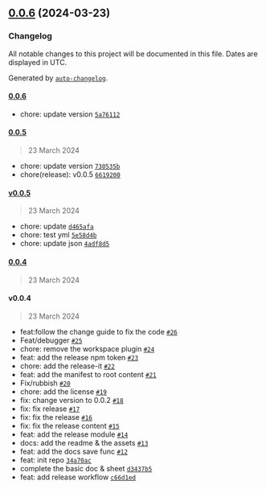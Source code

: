 

## [0.0.6](https://github.com/FDU-Family/obsidian-univer-release/compare/0.0.5...0.0.6) (2024-03-23)

### Changelog

All notable changes to this project will be documented in this file. Dates are displayed in UTC.

Generated by [`auto-changelog`](https://github.com/CookPete/auto-changelog).

#### [0.0.6](https://github.com/FDU-Family/obsidian-univer-release/compare/0.0.5...0.0.6)

- chore: update version [`5a76112`](https://github.com/FDU-Family/obsidian-univer-release/commit/5a76112fed2f7897bd7aea53ff9fd7a59fbe72aa)

#### [0.0.5](https://github.com/FDU-Family/obsidian-univer-release/compare/v0.0.5...0.0.5)

> 23 March 2024

- chore: update version [`730535b`](https://github.com/FDU-Family/obsidian-univer-release/commit/730535b128096c9989254e676edc78662651f227)
- chore(release): v0.0.5 [`6619200`](https://github.com/FDU-Family/obsidian-univer-release/commit/661920039ebbffc5f72e66f8fbd9aefcb3fb21a2)

#### [v0.0.5](https://github.com/FDU-Family/obsidian-univer-release/compare/0.0.4...v0.0.5)

> 23 March 2024

- chore: update [`d465afa`](https://github.com/FDU-Family/obsidian-univer-release/commit/d465afa8f60c9c9f5ef5a5da660eeb69ea2e5291)
- chore: test yml [`5e58d4b`](https://github.com/FDU-Family/obsidian-univer-release/commit/5e58d4b31d345721147ebc93fa7f2fc0cffc97bc)
- chore: update json [`4adf8d5`](https://github.com/FDU-Family/obsidian-univer-release/commit/4adf8d559236d7a9bba6f1a576a0342b4804d228)

#### [0.0.4](https://github.com/FDU-Family/obsidian-univer-release/compare/v0.0.4...0.0.4)

> 23 March 2024

#### v0.0.4

> 23 March 2024

- feat:follow the change guide to fix the code [`#26`](https://github.com/FDU-Family/obsidian-univer-release/pull/26)
- Feat/debugger [`#25`](https://github.com/FDU-Family/obsidian-univer-release/pull/25)
- chore: remove the workspace plugin [`#24`](https://github.com/FDU-Family/obsidian-univer-release/pull/24)
- feat: add the release npm token [`#23`](https://github.com/FDU-Family/obsidian-univer-release/pull/23)
- chore: add the release-it [`#22`](https://github.com/FDU-Family/obsidian-univer-release/pull/22)
- feat: add the manifest to root content [`#21`](https://github.com/FDU-Family/obsidian-univer-release/pull/21)
- Fix/rubbish [`#20`](https://github.com/FDU-Family/obsidian-univer-release/pull/20)
- chore: add the license [`#19`](https://github.com/FDU-Family/obsidian-univer-release/pull/19)
- fix: change version to 0.0.2 [`#18`](https://github.com/FDU-Family/obsidian-univer-release/pull/18)
- fix: fix release [`#17`](https://github.com/FDU-Family/obsidian-univer-release/pull/17)
- fix: fix the release [`#16`](https://github.com/FDU-Family/obsidian-univer-release/pull/16)
- fix: fix the release content [`#15`](https://github.com/FDU-Family/obsidian-univer-release/pull/15)
- feat: add the release module [`#14`](https://github.com/FDU-Family/obsidian-univer-release/pull/14)
- docs: add the readme & the assets [`#13`](https://github.com/FDU-Family/obsidian-univer-release/pull/13)
- feat: add the docs save func [`#12`](https://github.com/FDU-Family/obsidian-univer-release/pull/12)
- feat: init repo [`34a70ac`](https://github.com/FDU-Family/obsidian-univer-release/commit/34a70ace03ef718a9aa561d852cb29e9a5d80c12)
- complete the basic doc & sheet [`d3437b5`](https://github.com/FDU-Family/obsidian-univer-release/commit/d3437b5d54cc9d6b3d4f79a25e3ae89367633159)
- feat: add release workflow [`c66d1ed`](https://github.com/FDU-Family/obsidian-univer-release/commit/c66d1edcf1b7c35f098691c4d38bb8a6eab6a281)
